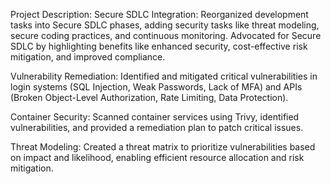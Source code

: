 Project Description:
Secure SDLC Integration: Reorganized development tasks into Secure SDLC phases, adding security tasks like threat modeling, secure coding practices, and continuous monitoring. Advocated for Secure SDLC by highlighting benefits like enhanced security, cost-effective risk mitigation, and improved compliance.

Vulnerability Remediation: Identified and mitigated critical vulnerabilities in login systems (SQL Injection, Weak Passwords, Lack of MFA) and APIs (Broken Object-Level Authorization, Rate Limiting, Data Protection).

Container Security: Scanned container services using Trivy, identified vulnerabilities, and provided a remediation plan to patch critical issues.

Threat Modeling: Created a threat matrix to prioritize vulnerabilities based on impact and likelihood, enabling efficient resource allocation and risk mitigation.
